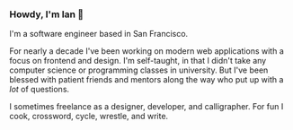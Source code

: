 ### Howdy, I'm Ian 👋

I'm a software engineer based in San Francisco.

For nearly a decade I've been working on modern web applications with a focus on frontend and design. I'm self-taught, in that I didn't take any computer science or programming classes in university. But I've been blessed with patient friends and mentors along the way who put up with a _lot_ of questions.

I sometimes freelance as a designer, developer, and calligrapher. For fun I cook, crossword, cycle, wrestle, and write.
